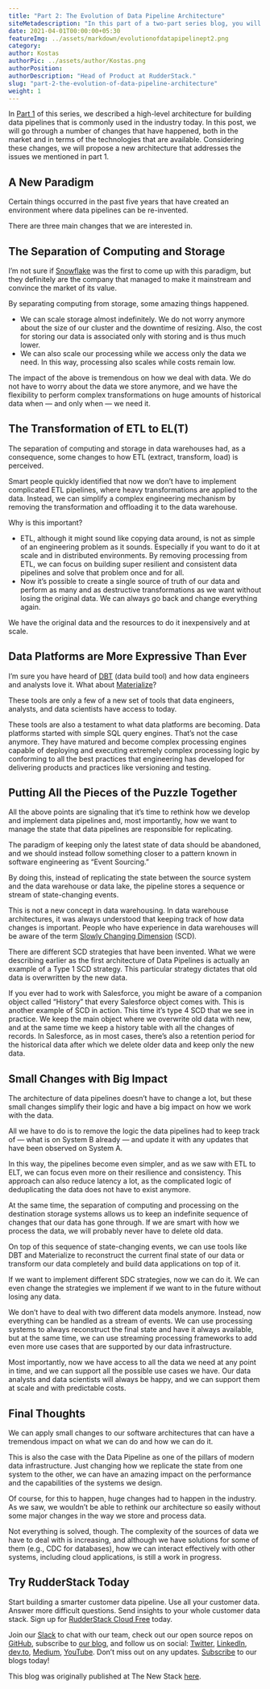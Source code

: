 ```yaml
---
title: "Part 2: The Evolution of Data Pipeline Architecture"
siteMetadescription: "In this part of a two-part series blog, you will explore the second half of a data pipeline - ETL to ELT, complex processing, presenting reports, and gaining insights."
date: 2021-04-01T00:00:00+05:30
featureImg: ../assets/markdown/evolutionofdatapipelinept2.png
category:
author: Kostas
authorPic: ../assets/author/Kostas.png
authorPosition:
authorDescription: "Head of Product at RudderStack."
slug: "part-2-the-evolution-of-data-pipeline-architecture"
weight: 1
---
```


In [Part 1](https://rudderstack.com/blog/part-1-the-evolution-of-data-pipeline-architecture) of this series, we described a high-level architecture for building data pipelines that is commonly used in the industry today. In this post, we will go through a number of changes that have happened, both in the market and in terms of the technologies that are available. Considering these changes, we will propose a new architecture that addresses the issues we mentioned in part 1.


## A New Paradigm

Certain things occurred in the past five years that have created an environment where data pipelines can be re-invented.

There are three main changes that we are interested in.


## The Separation of Computing and Storage

I’m not sure if [Snowflake](https://www.snowflake.com/) was the first to come up with this paradigm, but they definitely are the company that managed to make it mainstream and convince the market of its value.

By separating computing from storage, some amazing things happened.



*   We can scale storage almost indefinitely. We do not worry anymore about the size of our cluster and the downtime of resizing. Also, the cost for storing our data is associated only with storing and is thus much lower.
*   We can also scale our processing while we access only the data we need. In this way, processing also scales while costs remain low.

The impact of the above is tremendous on how we deal with data. We do not have to worry about the data we store anymore, and we have the flexibility to perform complex transformations on huge amounts of historical data when — and only when — we need it.


## The Transformation of ETL to EL(T)

The separation of computing and storage in data warehouses had, as a consequence, some changes to how ETL (extract, transform, load) is perceived.

Smart people quickly identified that now we don’t have to implement complicated ETL pipelines, where heavy transformations are applied to the data. Instead, we can simplify a complex engineering mechanism by removing the transformation and offloading it to the data warehouse.

Why is this important?



*   ETL, although it might sound like copying data around, is not as simple of an engineering problem as it sounds. Especially if you want to do it at scale and in distributed environments. By removing processing from ETL, we can focus on building super resilient and consistent data pipelines and solve that problem once and for all.
*   Now it’s possible to create a single source of truth of our data and perform as many and as destructive transformations as we want without losing the original data. We can always go back and change everything again.

We have the original data and the resources to do it inexpensively and at scale.


## Data Platforms are More Expressive Than Ever

I’m sure you have heard of [DBT](https://www.getdbt.com/) (data build tool) and how data engineers and analysts love it. What about [Materialize](https://materialize.com/)?

These tools are only a few of a new set of tools that data engineers, analysts, and data scientists have access to today.

These tools are also a testament to what data platforms are becoming. Data platforms started with simple SQL query engines. That’s not the case anymore. They have matured and become complex processing engines capable of deploying and executing extremely complex processing logic by conforming to all the best practices that engineering has developed for delivering products and practices like versioning and testing.


## Putting All the Pieces of the Puzzle Together

All the above points are signaling that it’s time to rethink how we develop and implement data pipelines and, most importantly, how we want to manage the state that data pipelines are responsible for replicating.

The paradigm of keeping only the latest state of data should be abandoned, and we should instead follow something closer to a pattern known in software engineering as “Event Sourcing.”

By doing this, instead of replicating the state between the source system and the data warehouse or data lake, the pipeline stores a sequence or stream of state-changing events.

This is not a new concept in data warehousing. In data warehouse architectures, it was always understood that keeping track of how data changes is important. People who have experience in data warehouses will be aware of the term [Slowly Changing Dimension](https://www.oracle.com/webfolder/technetwork/tutorials/obe/db/10g/r2/owb/owb10gr2_gs/owb/lesson3/slowlychangingdimensions.htm) (SCD)_._

There are different SCD strategies that have been invented. What we were describing earlier as the first architecture of Data Pipelines is actually an example of a Type 1 SCD strategy. This particular strategy dictates that old data is overwritten by the new data.

If you ever had to work with Salesforce, you might be aware of a companion object called “History” that every Salesforce object comes with. This is another example of SCD in action. This time it’s type 4 SCD that we see in practice. We keep the main object where we overwrite old data with new, and at the same time we keep a history table with all the changes of records. In Salesforce, as in most cases, there’s also a retention period for the historical data after which we delete older data and keep only the new data.


## Small Changes with Big Impact

The architecture of data pipelines doesn’t have to change a lot, but these small changes simplify their logic and have a big impact on how we work with the data.

All we have to do is to remove the logic the data pipelines had to keep track of — what is on System B already — and update it with any updates that have been observed on System A.

In this way, the pipelines become even simpler, and as we saw with ETL to ELT, we can focus even more on their resilience and consistency. This approach can also reduce latency a lot, as the complicated logic of deduplicating the data does not have to exist anymore.

At the same time, the separation of computing and processing on the destination storage systems allows us to keep an indefinite sequence of changes that our data has gone through. If we are smart with how we process the data, we will probably never have to delete old data.

On top of this sequence of state-changing events, we can use tools like DBT and Materialize to reconstruct the current final state of our data or transform our data completely and build data applications on top of it.

If we want to implement different SDC strategies, now we can do it. We can even change the strategies we implement if we want to in the future without losing any data.

We don’t have to deal with two different data models anymore. Instead, now everything can be handled as a stream of events. We can use processing systems to always reconstruct the final state and have it always available, but at the same time, we can use streaming processing frameworks to add even more use cases that are supported by our data infrastructure.

Most importantly, now we have access to all the data we need at any point in time, and we can support all the possible use cases we have. Our data analysts and data scientists will always be happy, and we can support them at scale and with predictable costs.


## Final Thoughts

We can apply small changes to our software architectures that can have a tremendous impact on what we can do and how we can do it.

This is also the case with the Data Pipeline as one of the pillars of modern data infrastructure. Just changing how we replicate the state from one system to the other, we can have an amazing impact on the performance and the capabilities of the systems we design.

Of course, for this to happen, huge changes had to happen in the industry. As we saw, we wouldn’t be able to rethink our architecture so easily without some major changes in the way we store and process data.

Not everything is solved, though. The complexity of the sources of data we have to deal with is increasing, and although we have solutions for some of them (e.g., CDC for databases), how we can interact effectively with other systems, including cloud applications, is still a work in progress.

## Try RudderStack Today

Start building a smarter customer data pipeline. Use all your customer data. Answer more difficult questions. Send insights to your whole customer data stack. Sign up for [RudderStack Cloud Free](https://app.rudderlabs.com/signup?type=freetrial) today.

Join our [Slack](https://resources.rudderstack.com/join-rudderstack-slack) to chat with our team, check out our open source repos on [GitHub](https://github.com/rudderlabs), subscribe to [our blog](https://rudderstack.com/blog/), and follow us on social: [Twitter](https://twitter.com/RudderStack), [LinkedIn](https://www.linkedin.com/company/rudderlabs/), [dev.to](https://dev.to/rudderstack), [Medium](https://rudderstack.medium.com/), [YouTube](https://www.youtube.com/channel/UCgV-B77bV_-LOmKYHw8jvBw). Don’t miss out on any updates. [Subscribe](https://rudderstack.com/blog/) to our blogs today!

This blog was originally published at The New Stack [here](https://thenewstack.io/part-2-the-evolution-of-data-pipeline-architecture/).

